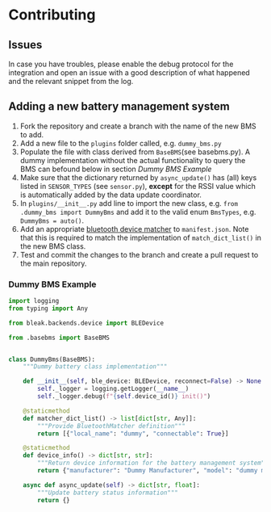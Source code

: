 # Contributing

## Issues
In case you have troubles, please enable the debug protocol for the integration and open an issue with a good description of what happened and the relevant snippet from the log.

## Adding a new battery management system

 1. Fork the repository and create a branch with the name of the new BMS to add.
 2. Add a new file to the `plugins` folder called, e.g. `dummy_bms.py`
 3. Populate the file with class derived from `BaseBMS`(see basebms.py). A dummy implementation without the actual functionality to query the BMS can befound below in section _Dummy BMS Example_
 4. Make sure that the dictionary returned by `async_update()` has (all) keys listed in `SENSOR_TYPES` (see `sensor.py`), __except__ for the RSSI value which is automatically added by the data update coordinator.
 5. In `plugins/__init__.py` add line to import the new class, e.g. `from .dummy_bms import DummyBms` and add it to the valid enum `BmsTypes`, e.g. `DummyBms = auto()`.
 6. Add an appropriate [bluetooth device matcher](https://developers.home-assistant.io/docs/creating_integration_manifest#bluetooth) to `manifest.json`. Note that this is required to match the implementation of `match_dict_list()` in the new BMS class.
 7. Test and commit the changes to the branch and create a pull request to the main repository.

### Dummy BMS Example
```python
import logging
from typing import Any

from bleak.backends.device import BLEDevice

from .basebms import BaseBMS


class DummyBms(BaseBMS):
    """Dummy battery class implementation"""

    def __init__(self, ble_device: BLEDevice, reconnect=False) -> None:
        self._logger = logging.getLogger(__name__)
        self._logger.debug(f"{self.device_id()} init()")

    @staticmethod
    def matcher_dict_list() -> list[dict[str, Any]]:
        """Provide BluetoothMatcher definition"""
        return [{"local_name": "dummy", "connectable": True}]

    @staticmethod
    def device_info() -> dict[str, str]:
        """Return device information for the battery management system"""
        return {"manufacturer": "Dummy Manufacturer", "model": "dummy model"}

    async def async_update(self) -> dict[str, float]:
        """Update battery status information"""
        return {}
```
